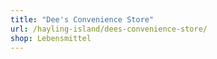 ```yaml
---
title: "Dee's Convenience Store"
url: /hayling-island/dees-convenience-store/
shop: Lebensmittel
---
```

